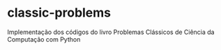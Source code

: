 # classic-problems
Implementação dos códigos do livro Problemas  Clássicos de Ciência da Computação com Python
